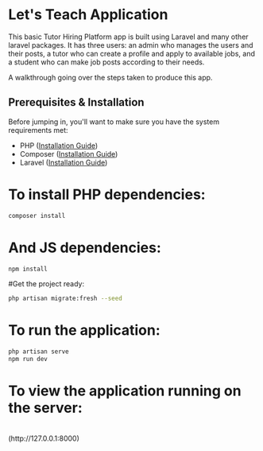 # Let's Teach Application

This basic Tutor Hiring Platform app is built using Laravel and many other laravel packages. It has three users: an admin who manages the users and their posts, a tutor who can create a profile and apply to available jobs, and a student who can make job posts according to their needs. 

A walkthrough going over the steps taken to produce this app.

## Prerequisites & Installation

Before jumping in, you'll want to make sure you have the system requirements met:
- PHP ([Installation Guide](https://www.php.net/manual/en/install.php))
- Composer ([Installation Guide](https://getcomposer.org/doc/00-intro.md)) 
- Laravel ([Installation Guide](https://laravel.com/docs/10.x))

# To install PHP dependencies:

```bash
composer install
```
# And JS dependencies:
```bash
npm install
```

#Get the project ready:

```bash
php artisan migrate:fresh --seed
```

# To run the application:

```bash
php artisan serve
npm run dev
```

# To view the application running on the server: 
<br>
(http://127.0.0.1:8000)
